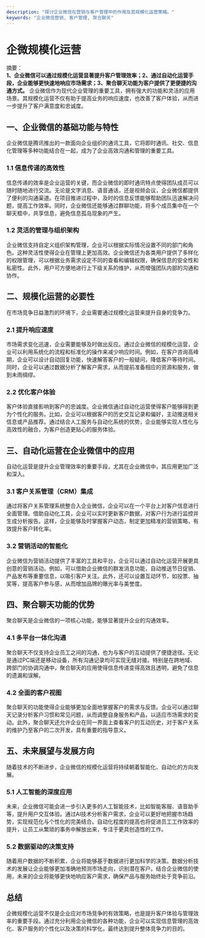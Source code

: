 ```yaml
---
description: "探讨企业微信在营销与客户管理中的作用及其规模化运营策略。"
keywords: "企业微信营销, 客户管理, 聚合聊天"
---
```

# 企微规模化运营

摘要：  
**1、企业微信可以通过规模化运营显著提升客户管理效率；2、通过自动化运营手段，企业能够更快速地响应市场需求；3、聚合聊天功能为客户提供了更便捷的沟通方式。** 企业微信作为现代企业管理的重要工具，拥有强大的功能和灵活的应用场景。其规模化运营不仅有助于提高业务的响应速度，也改善了客户体验，从而进一步提升了客户满意度和忠诚度。

## 一、企业微信的基础功能与特性

企业微信是腾讯推出的一款面向企业组织的通讯工具，它将即时通讯、社交、信息化管理等多种功能结合在一起，成为了企业高效沟通和管理的重要工具。

### 1.1 信息传递的高效性

信息传递的效率是企业运营的关键，而企业微信的即时通讯特点使得团队成员可以随时随地进行交流。无论是文字消息、语音通话，还是视频会议，企业微信都提供了便利的沟通渠道。在项目推进过程中，及时的信息反馈能够帮助团队迅速解决问题，提高工作效率。同时，企业微信还能够通过群聊功能，将多个成员集中在一个聊天框中，共享信息，避免信息孤岛现象的产生。

### 1.2 灵活的管理与组织架构

企业微信支持自定义组织架构管理，企业可以根据实际情况设置不同的部门和角色。这种灵活性使得企业在管理上更加高效。企业微信还为各类用户提供了多样化的权限管理，可以根据业务需求设定不同的查看和编辑权限，确保信息的安全性和私密性。此外，用户可方便地进行上下级关系的维护，从而增强团队内部的沟通和协作。

## 二、规模化运营的必要性

在市场竞争日益激烈的环境下，企业需要通过规模化运营来提升自身的竞争力。

### 2.1 提升响应速度

市场需求变化迅速，企业需要能够及时做出反应。通过企业微信的规模化运营，企业可以利用系统化的流程和标准化的操作来减少响应时间。例如，在客户咨询高峰期，企业可以设计自动回复功能，快速解答客户的一般疑问，降低客户等待时间。同时，企业可以通过数据分析了解客户需求，从而提前准备相应的资源和服务，做到未雨绸缪。

### 2.2 优化客户体验

客户体验直接影响到客户的忠诚度。企业微信通过自动化运营使得客户能够得到更为个性化的服务。比如，企业可以根据客户的历史交互记录和偏好，主动推送相关信息或产品推荐。通过结合人工服务与自动化系统的优势，企业能够实现人性化与高效性的融合，为客户创造更贴心的服务体验。

## 三、自动化运营在企业微信中的应用

自动化运营是提升企业管理效率的重要手段，尤其在企业微信中，其应用更加广泛和深入。

### 3.1 客户关系管理（CRM）集成

通过将客户关系管理系统整合入企业微信，企业可以在一个平台上对客户信息进行全面管理。借助自动化工具，企业可以实时更新客户数据，对客户行为进行监控并生成分析报告。这样，企业能够及时掌握客户动态，制定更加精准的营销策略，有效提升客户转化率。

### 3.2 营销活动的智能化

企业微信为营销活动提供了丰富的工具和平台，企业可以通过自动化运营开展更具创意的营销活动。例如，可以借助企业微信的群发消息功能，自动推送节日促销、产品发布等重要信息，以吸引客户关注。此外，还可以设置互动环节，如投票、抽奖等，提高客户参与感，从而增加品牌的曝光率与美誉度。

## 四、聚合聊天功能的优势

聚合聊天是企业微信的一项核心功能，能够显著提升企业的沟通效率。

### 4.1 多平台一体化沟通

聚合聊天不仅支持企业员工之间的沟通，也为与客户的互动提供了便捷途径。无论是通过PC端还是移动设备，所有沟通记录均可实现无缝对接。特别是在跨地域、跨部门的协调沟通中，聚合聊天的应用使得信息传递变得高效且透明，避免了信息的遗漏和误解。

### 4.2 全面的客户视图

聚合聊天的功能使得企业能够更加全面地掌握客户的需求与反馈。企业可以通过聊天记录分析客户习惯和常见问题，从而调整自身服务和产品，以适应市场需求的变动。此外，聚合聊天还允许企业在同一界面上查看客户的互动历史，对于客户关系的维护乃至客户的二次开发，具有重要的指导意义。

## 五、未来展望与发展方向

随着技术的不断进步，企业微信的规模化运营将持续朝着智能化、自动化的方向发展。

### 5.1 人工智能的深度应用

未来，企业微信可能会进一步引入更多的人工智能技术，比如智能客服、语音助手等，提升用户交互体验。通过AI技术分析客户需求，企业可以更好地把握市场趋势，实现规范化与个性化的完美结合。自动化程度的提高也将促进员工工作效率的提升，让员工从繁琐的事务中解放出来，专注于更具创造性的工作。

### 5.2 数据驱动的决策支持

随着用户数据的不断积累，企业将能够基于数据进行更加科学的决策。数据分析技术的发展让企业能够更加准确地预测市场走向，识别潜在客户。结合企业微信的使用，未来的企业将能够更快地响应客户需求，确保产品与服务始终处于竞争前沿。

## 总结

企微规模化运营不仅是企业应对市场竞争的有效策略，也是提升客户体验与管理效率的重要手段。通过充分利用企业微信的各种功能，企业可以实现信息管理的高效化、客户服务的个性化以及决策的科学化，最终达到提升整体竞争力的目的。

